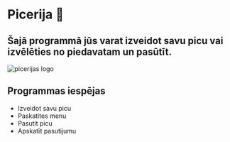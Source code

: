 # Picerija 🍕
## Šajā programmā jūs varat izveidot savu picu vai izvēlēties no piedavatam un pasūtīt.
![picerijas logo](https://img.freepik.com/premium-photo/clams-pizza-italian-food_1339-53886.jpg?w=740)
## **Programmas iespējas**
- Izveidot savu picu
- Paskatites menu
- Pasutit picu
- Apskatīt pasutijumu
